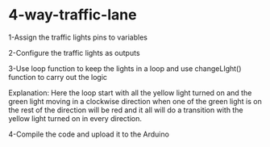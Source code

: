 # 4-way-traffic-lane

1-Assign the traffic lights pins to variables 

2-Configure the traffic lights as outputs

3-Use loop function to keep the lights in a loop and use changeLIght() function to carry out the logic

Explanation:
   Here the loop start with all the yellow light turned on and the green light moving in a clockwise direction when one of the green light is on the rest of the direction will be red and it all will do a transition with the yellow light turned on in every direction.

4-Compile the code and upload it to the Arduino
